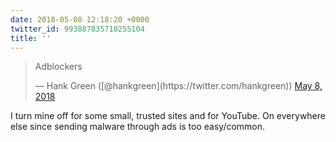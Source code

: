 ```yaml
---
date: 2018-05-08 12:18:20 +0000
twitter_id: 993887835710255104
title: ''
---
```


<blockquote class="twitter-tweet"><p lang="en" dir="ltr">Adblockers</p>&mdash; Hank Green ([@hankgreen](https://twitter.com/hankgreen)) <a href="https://twitter.com/hankgreen/status/993887379051106304?ref_src=twsrc%5Etfw">May 8, 2018</a></blockquote>
<script async src="https://platform.twitter.com/widgets.js" charset="utf-8"></script>

I turn mine off for some small, trusted sites and for YouTube. On everywhere else since sending malware through ads is too easy/common.
